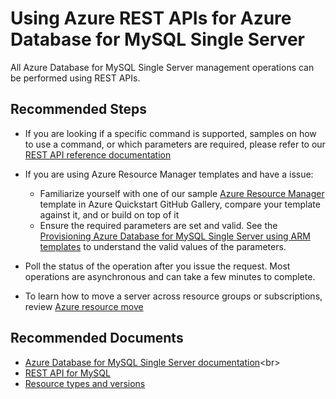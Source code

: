 <properties
    pageTitle="Using Azure REST APIs for Azure Database for MySQL Single Server"
    description="Using Azure REST APIs for Azure Database for MySQL Single Server"
    service="microsoft.dbformysql"
    resource="servers"
    authors="ajlam"
    ms.author="andrela"
    displayOrder="320"
    selfHelpType="generic"
    supportTopicIds="32747582"
    resourceTags="servers, databases"
    productPesIds="17343"
    cloudEnvironments="public, Fairfax, usnat, ussec"
    articleId="adaec3d1-2553-4a46-ac30-ff9be60107b7"
    ownershipId="AzureData_AzureDatabaseforMySQL"
/>

# Using Azure REST APIs for Azure Database for MySQL Single Server

All Azure Database for MySQL Single Server management operations can be performed using REST APIs.

## **Recommended Steps**

* If you are looking if a specific command is supported, samples on how to use a command, or which parameters are required, please refer to our [REST API reference documentation](https://docs.microsoft.com/rest/api/mysql/)
* If you are using Azure Resource Manager templates and have a issue:

    * Familiarize yourself with one of our sample [Azure Resource Manager](https://github.com/Azure/azure-quickstart-templates/tree/master/101-managed-mysql-with-vnet) template in Azure Quickstart GitHub Gallery, compare your template against it, and or build on top of it
    * Ensure the required parameters are set and valid. See the [Provisioning Azure Database for MySQL Single Server using ARM templates](https://docs.microsoft.com/azure/mysql/tutorial-provision-mysql-server-using-azure-resource-manager-templates#create-an-azure-database-for-mysql-server-with-vnet-service-endpoint-using-azure-resource-manager-template) to understand the valid values of the parameters.

* Poll the status of the operation after you issue the request. Most operations are asynchronous and can take a few minutes to complete.
* To learn how to move a server across resource groups or subscriptions, review [Azure resource move](https://docs.microsoft.com/azure/azure-resource-manager/resource-group-move-resources)

## **Recommended Documents**

* [Azure Database for MySQL Single Server documentation](https://docs.microsoft.com/azure/mysql/single-server/?)<br>
* [REST API for MySQL](https://docs.microsoft.com/rest/api/mysql/)<br>
* [Resource types and versions](https://docs.microsoft.com/azure/templates/microsoft.dbformysql/allversions)
